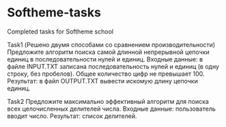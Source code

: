 # Softheme-tasks
Completed tasks for Softheme school

Task1 (Решено двумя способами со сравнением производительности)
Предложите алгоритм поиска самой длинной непрерывной цепочки единиц в последовательности нулей и единиц.
Входные данные: в файле INPUT.TXT записана последовательность нулей и единиц (в одну строку, без пробелов). Общее количество цифр не превышает 100. Результат: в файл OUTPUT.TXT вывести искомую длину цепочки единиц.

Task2
Предложите максимально эффективный алгоритм для поиска всех целочисленных делителей числа.
Входные данные: пользователь вводит число. Результат: список делителей.
